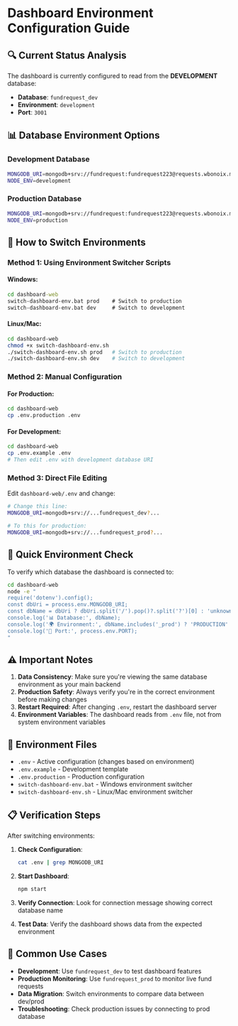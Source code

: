 # Dashboard Environment Configuration Guide

## 🔍 **Current Status Analysis**

The dashboard is currently configured to read from the **DEVELOPMENT** database:
- **Database**: `fundrequest_dev` 
- **Environment**: `development`
- **Port**: `3001`

## 📊 **Database Environment Options**

### Development Database
```bash
MONGODB_URI=mongodb+srv://fundrequest:fundrequest223@requests.wbonoix.mongodb.net/fundrequest_dev?retryWrites=true&w=majority&appName=Requests
NODE_ENV=development
```

### Production Database  
```bash
MONGODB_URI=mongodb+srv://fundrequest:fundrequest223@requests.wbonoix.mongodb.net/fundrequest_prod?retryWrites=true&w=majority&appName=Requests
NODE_ENV=production
```

## 🔄 **How to Switch Environments**

### Method 1: Using Environment Switcher Scripts

#### Windows:
```cmd
cd dashboard-web
switch-dashboard-env.bat prod    # Switch to production
switch-dashboard-env.bat dev     # Switch to development
```

#### Linux/Mac:
```bash
cd dashboard-web
chmod +x switch-dashboard-env.sh
./switch-dashboard-env.sh prod   # Switch to production
./switch-dashboard-env.sh dev    # Switch to development
```

### Method 2: Manual Configuration

#### For Production:
```bash
cd dashboard-web
cp .env.production .env
```

#### For Development:
```bash
cd dashboard-web
cp .env.example .env
# Then edit .env with development database URI
```

### Method 3: Direct File Editing

Edit `dashboard-web/.env` and change:
```bash
# Change this line:
MONGODB_URI=mongodb+srv://...fundrequest_dev?...

# To this for production:
MONGODB_URI=mongodb+srv://...fundrequest_prod?...
```

## 🚀 **Quick Environment Check**

To verify which database the dashboard is connected to:

```bash
cd dashboard-web
node -e "
require('dotenv').config();
const dbUri = process.env.MONGODB_URI;
const dbName = dbUri ? dbUri.split('/').pop()?.split('?')[0] : 'unknown';
console.log('📊 Database:', dbName);
console.log('🌍 Environment:', dbName.includes('_prod') ? 'PRODUCTION' : 'DEVELOPMENT');
console.log('📍 Port:', process.env.PORT);
"
```

## ⚠️ **Important Notes**

1. **Data Consistency**: Make sure you're viewing the same database environment as your main backend
2. **Production Safety**: Always verify you're in the correct environment before making changes
3. **Restart Required**: After changing `.env`, restart the dashboard server
4. **Environment Variables**: The dashboard reads from `.env` file, not from system environment variables

## 🔧 **Environment Files**

- `.env` - Active configuration (changes based on environment)
- `.env.example` - Development template
- `.env.production` - Production configuration
- `switch-dashboard-env.bat` - Windows environment switcher
- `switch-dashboard-env.sh` - Linux/Mac environment switcher

## 📋 **Verification Steps**

After switching environments:

1. **Check Configuration**:
   ```bash
   cat .env | grep MONGODB_URI
   ```

2. **Start Dashboard**:
   ```bash
   npm start
   ```

3. **Verify Connection**: Look for connection message showing correct database name

4. **Test Data**: Verify the dashboard shows data from the expected environment

## 🎯 **Common Use Cases**

- **Development**: Use `fundrequest_dev` to test dashboard features
- **Production Monitoring**: Use `fundrequest_prod` to monitor live fund requests
- **Data Migration**: Switch environments to compare data between dev/prod
- **Troubleshooting**: Check production issues by connecting to prod database